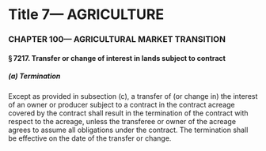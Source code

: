 
# Title 7— AGRICULTURE
### CHAPTER 100— AGRICULTURAL MARKET TRANSITION
#### § 7217. Transfer or change of interest in lands subject to contract
##### (a) Termination

Except as provided in subsection (c), a transfer of (or change in) the interest of an owner or producer subject to a contract in the contract acreage covered by the contract shall result in the termination of the contract with respect to the acreage, unless the transferee or owner of the acreage agrees to assume all obligations under the contract. The termination shall be effective on the date of the transfer or change.
